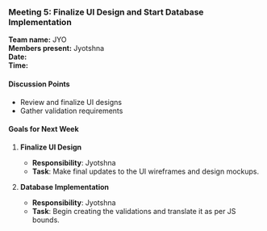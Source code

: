 ### **Meeting 5: Finalize UI Design and Start Database Implementation**

**Team name:** JYO\
**Members present:** Jyotshna\
**Date:**\
**Time:**

#### **Discussion Points**

-   Review and finalize UI designs
-   Gather validation requirements 
#### **Goals for Next Week**

1.  **Finalize UI Design**

    -   **Responsibility**: Jyotshna
    -   **Task**: Make final updates to the UI wireframes and design mockups.
      
2.  **Database Implementation**

    -   **Responsibility**: Jyotshna
    -   **Task**: Begin creating the validations and translate it as per JS bounds.
